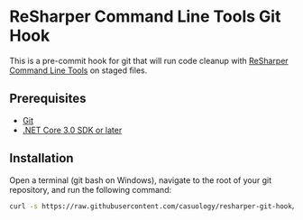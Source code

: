# ReSharper Command Line Tools Git Hook

This is a pre-commit hook for git that will run code cleanup with [ReSharper Command Line Tools](https://www.jetbrains.com/help/resharper/ReSharper_Command_Line_Tools.html) on staged files.

## Prerequisites

- [Git](https://git-scm.com/downloads)
- [.NET Core 3.0 SDK or later](https://dotnet.microsoft.com/download/dotnet/thank-you/sdk-3.1.403-windows-x64-installer)

## Installation

Open a terminal (git bash on Windows), navigate to the root of your git repository, and run the following command:

```bash
curl -s https://raw.githubusercontent.com/casuology/resharper-git-hook/main/install.sh | bash
```
